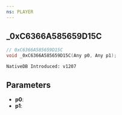 ```yaml
---
ns: PLAYER
---
```

## _0xC6366A585659D15C

```c
// 0xC6366A585659D15C
void _0xC6366A585659D15C(Any p0, Any p1);
```

```
NativeDB Introduced: v1207
```

## Parameters
* **p0**:
* **p1**:

